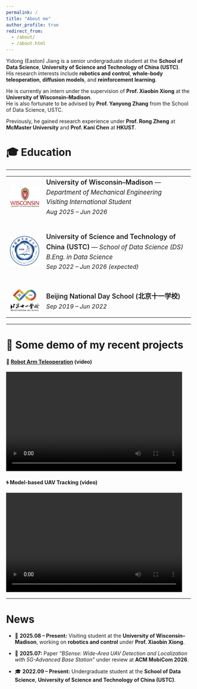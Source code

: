 ```yaml
---
permalink: /
title: "About me"
author_profile: true
redirect_from: 
  - /about/
  - /about.html
---
```


Yidong (Easton) Jiang is a senior undergraduate student at the **School of Data Science**, **University of Science and Technology of China (USTC)**.  
His research interests include **robotics and control**, **whole-body teleoperation**, **diffusion models**, and **reinforcement learning**.

He is currently an intern under the supervision of **Prof. Xiaobin Xiong** at the **University of Wisconsin–Madison**.  
He is also fortunate to be advised by **Prof. Yanyong Zhang** from the School of Data Science, USTC.

Previously, he gained research experience under **Prof. Rong Zheng** at **McMaster University** and **Prof. Kani Chen** at **HKUST**.



🎓 Education
======
<hr style="margin-top: 0.5em; margin-bottom: 1em;">

<table style="width:100%; border-collapse:collapse; border:none; font-size:17px; line-height:1.55;">
  <!-- UW–Madison -->
  <tr style="border:none;">
    <td style="width:20%; vertical-align:middle; text-align:center; border:none;">
      <img src="files/uwmadison_logo.png" alt="UW–Madison Logo" width="110" style="margin-top:4px;">
    </td>
    <td style="vertical-align:middle; border:none;">
      <span style="font-size:18px; font-weight:600;">University of Wisconsin–Madison</span> — <i>Department of Mechanical Engineering</i><br>
      <i>Visiting International Student</i><br>
      <span style="font-size:16px;"><i>Aug 2025 – Jun 2026</i></span>
    </td>
  </tr>

  <tr style="height:35px; border:none;"></tr>

  <!-- USTC -->
  <tr style="border:none;">
    <td style="width:20%; vertical-align:middle; text-align:center; border:none;">
      <img src="files/ustc_logo.png" alt="USTC Logo" width="110" style="margin-top:4px;">
    </td>
    <td style="vertical-align:middle; border:none;">
      <span style="font-size:18px; font-weight:600;">University of Science and Technology of China (USTC)</span> — <i>School of Data Science (DS)</i><br>
      <i>B.Eng. in Data Science</i><br>
      <span style="font-size:16px;"><i>Sep 2022 – Jun 2026 (expected)</i></span>
    </td>
  </tr>

  <tr style="height:35px; border:none;"></tr>

  <!-- Beijing 11 School -->
  <tr style="border:none;">
    <td style="width:20%; vertical-align:middle; text-align:center; border:none;">
      <img src="files/bnds_logo.png" alt="Beijing National Day School Logo" width="105" style="margin-top:4px;">
    </td>
    <td style="vertical-align:middle; border:none;">
      <span style="font-size:18px; font-weight:600;">Beijing National Day School (北京十一学校)</span><br>
      <span style="font-size:16px;"><i>Sep 2019 – Jun 2022</i></span>
    </td>
  </tr>
</table>



  
---

🎥 Some demo of my recent projects
======
#### 🤖 [Robot Arm Teleoperation](https://github.com/1EastonJ/vive_piper) (video)
<video width="480" height="270" controls>
  <source src="files/piper_teleop.mp4" 
    type="video/mp4">·
  Your browser does not support the video tag.
</video>

#### 🌀 Model-based UAV Tracking (video)
<video width="480" height="270" controls>
  <source src="files/UAV_tracking.mp4" 
    type="video/mp4">·
  Your browser does not support the video tag.
</video>


---

News
======
- 🧠 **2025.08 – Present:** Visiting student at the **University of Wisconsin–Madison**, working on **robotics and control** under **Prof. Xiaobin Xiong**.  

- 📄 **2025.07:** Paper *“BSense: Wide-Area UAV Detection and Localization with 5G-Advanced Base Station”* under review at **ACM MobiCom 2026**.  

- 🎓 **2022.09 – Present:** Undergraduate student at the **School of Data Science**, **University of Science and Technology of China (USTC)**.
 




